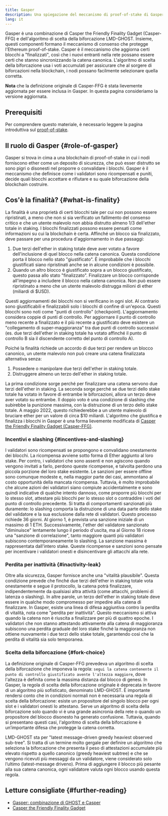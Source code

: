 ```yaml
---
title: Gasper
description: Una spiegazione del meccanismo di proof-of-stake di Gasper.
lang: it
---
```


Gasper è una combinazione di Casper the Friendly Finality Gadget (Casper-FFG) e dell'algoritmo di scelta della biforcazione LMD-GHOST. Insieme, questi componenti formano il meccanismo di consenso che protegge l'Ethereum proof-of-stake. Casper è il meccanismo che aggiorna certi blocchi a "finalizzati", così che i nuovi entranti nella rete possano essere certi che stanno sincronizzando la catena canonica. L'algoritmo di scelta della biforcazione usa i voti accumulati per assicurare che al sorgere di biforcazioni nella blockchain, i nodi possano facilmente selezionare quella corretta.

**Nota** che la definizione originale di Casper-FFG è stata lievemente aggiornata per essere inclusa in Gasper. In questa pagina consideriamo la versione aggiornata.

## Prerequisiti

Per comprendere questo materiale, è necessario leggere la pagina introduttiva sul [proof-of-stake](/developers/docs/consensus-mechanisms/pos/).

## Il ruolo di Gasper {#role-of-gasper}

Gasper si trova in cima a una blockchain di proof-of-stake in cui i nodi forniscono ether come un deposito di sicurezza, che può esser distrutto se sono pigri o disonesti nel proporre o convalidare i blocchi. Gasper è il meccanismo che definisce come i validatori sono ricompensati e puniti, decide quali blocchi accettare e rifiutare e su quale biforcazione della blockchain costruire.

## Cos'è la finalità? {#what-is-finality}

La finalità è una proprietà di certi blocchi tale per cui non possono essere ripristinati, a meno che non si sia verificato un fallimento del consenso critico e che un utente malevolo non abbia distrutto almeno 1/3 dell'ether totale in staking. I blocchi finalizzati possono essere pensati come informazioni su cui la blockchain è certa. Affinché un blocco sia finalizzato, deve passare per una procedura d'aggiornamento in due passaggi:

1. Due terzi dell'ether in staking totale deve aver votato a favore dell'inclusione di quel blocco nella catena canonica. Questa condizione porta il blocco nello stato "giustificato". È improbabile che i blocchi giustificati siano ripristinati anche se in alcune condizioni è possibile.
2. Quando un altro blocco è giustificato sopra a un blocco giustificato, questo passa allo stato "finalizzato". Finalizzare un blocco corrisponde all'impegno a includere il blocco nella catena canonica. Non può essere ripristinato a meno che un utente malevolo distrugga milioni di ether (miliardi di $USD).

Questi aggiornamenti dei blocchi non si verificano in ogni slot. Al contrario sono giustificabili e finalizzabili solo i blocchi di confine di un'epoca. Questi blocchi sono noti come "punti di controllo" (checkpoint). L'aggiornamento considera coppie di punti di controllo. Per aggiornare il punto di controllo meno recente a finalizzato e il più recente a giustificato deve esistere un "collegamento di super-maggioranza" tra due punti di controllo successivi (es. due terzi dell'ether in staking totale ha votato affinché il punto di controllo B sia il discendente corretto del punto di controllo A).

Poiché la finalità richiede un accordo di due terzi per rendere un blocco canonico, un utente malevolo non può creare una catena finalizzata alternativa senza:

1. Possedere o manipolare due terzi dell'ether in staking totale.
2. Distruggere almeno un terzo dell'ether in staking totale.

La prima condizione sorge perché per finalizzare una catena servono due terzi dell'ether in staking. La seconda sorge perché se due terzi dello stake totale ha votato in favore di entrambe le biforcazioni, allora un terzo deve aver votato su entrambe. Il doppio voto è una condizione di slashing che subirebbe la punizione massima, con la distruzione di un terzo dello stake totale. A maggio 2022, questo richiederebbe a un utente malevolo di bruciare ether per un valore di circa $10 miliardi. L'algoritmo che giustifica e finalizza i blocchi in Gasper è una forma lievemente modificata di [Casper the Friendly Finality Gadget (Casper-FFG)](https://arxiv.org/pdf/1710.09437.pdf).

### Incentivi e slashing {#incentives-and-slashing}

I validatori sono ricompensati se propongono e convalidano onestamente dei blocchi. La ricompensa avviene sotto forma di Ether aggiunto al loro stake. Per contro, i validatori che sono assenti e non agiscono quando vengono invitati a farlo, perdono queste ricompense, e talvolta perdono una piccola porzione del loro stake esistente. Le sanzioni per essere offline sono comunque modeste e, nella maggior parte dei casi, ammontano al costo opportunità della mancata ricompensa. Tuttavia, è molto improbabile che alcune azioni dei validatori siano compiute accidentalmente e sono quindi indicative di qualche intento dannoso, come proporre più blocchi per lo stesso slot, attestare più blocchi per lo stesso slot o contraddire i voti del punto di controllo precedente. Si tratta di comportamenti sanzionati più duramente: lo slashing comporta la distruzione di una data parte dello stake del validatore e la sua esclusione dalla rete di validatori. Questo processo richiede 36 giorni. Al giorno 1, è prevista una sanzione iniziale di un massimo di 1 ETH. Successivamente, l'ether del validatore sanzionato "diminuisce" lentamente lungo il periodo d'uscita, ma al Giorno 18 riceve una "sanzione di correlazione", tanto maggiore quanti più validatori subiscono contemporaneamente lo slashing. La sanzione massima è rappresentata dall'intero stake. Queste ricompense e sanzioni sono pensate per incentivare i validatori onesti e disincentivare gli attacchi alla rete.

### Perdita per inattività {#inactivity-leak}

Oltre alla sicurezza, Gasper fornisce anche una "vitalità plausibile". Questa condizione prevede che finché due terzi dell'ether in staking totale vota onestamente e segue il protocollo, la catena potrà finalizzare, indipendentemente da qualsiasi altra attività (come attacchi, problemi di latenza o slashing). In altre parole, un terzo dell'ether in staking totale deve essere in qualche modo compromesso per impedire alla catena di finalizzare. In Gasper, esiste una linea di difesa aggiuntiva contro la perdita di vitalità, nota come "perdita per inattività". Questo meccanismo si attiva quando la catena non è riuscita a finalizzare per più di quattro epoche. I validatori che non stanno attestando attivamente alla catena di maggioranza subiscono una perdita graduale del loro stake finché la maggioranza non ottiene nuovamente i due terzi dello stake totale, garantendo così che la perdita di vitalità sia solo temporanea.

### Scelta della biforcazione {#fork-choice}

La definizione originale di Casper-FFG prevedeva un algoritmo di scelta della biforcazione che imponeva la regola: `segui la catena contenente il punto di controllo giustificato avente l'altezza maggiore`, dove l'altezza è definita come la massima distanza dal blocco di genesi. In Gasper, la regola di scelta della biforcazione originale è deprecata in favore di un algoritmo più sofisticato, denominato LMD-GHOST. È importante rendersi conto che in condizioni normali non è necessaria una regola di scelta della biforcazione: esiste un propositore del singolo blocco per ogni slot e i validatori onesti lo attestano. Serve un algoritmo di scelta della biforcazione solo quando vi è una grande asincronia della rete o quando un propositore del blocco disonesto ha generato confusione. Tuttavia, quando si presentano questi casi, l'algoritmo di scelta della biforcazione è un’importante difesa che protegge la catena corretta.

LMD-GHOST sta per "latest message-driven greedy heaviest observed sub-tree". Si tratta di un termine molto gergale per definire un algoritmo che seleziona la biforcazione che presenta il peso di attestazioni accumulate più elevato rispetto a quello canonico (greedy heaviest subtree) e che se vengono ricevuti più messaggi da un validatore, viene considerato solo l’ultimo (latest-message driveno). Prima di aggiungere il blocco più pesante alla sua catena canonica, ogni validatore valuta ogni blocco usando questa regola.

## Letture consigliate {#further-reading}

- [Gasper: combinazione di GHOST e Casper](https://arxiv.org/pdf/2003.03052.pdf)
- [Casper the Friendly Finality Gadget](https://arxiv.org/pdf/1710.09437.pdf)
